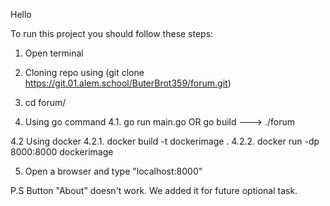 Hello

To run this project you should follow these steps:
1. Open terminal
2. Cloning repo using (git clone https://git.01.alem.school/ButerBrot359/forum.git)
3. cd forum/

4. Using go command
4.1. go run main.go  OR  go build ---> ./forum 

4.2 Using docker
4.2.1. docker build -t dockerimage .
4.2.2. docker run -dp 8000:8000 dockerimage

5. Open a browser and type "localhost:8000"

P.S 
Button "About" doesn't work. We added it for future optional task.